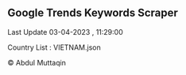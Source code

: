 

## Google Trends Keywords Scraper 
 
Last Update 03-04-2023 , 11:29:00

Country List :
VIETNAM.json



© Abdul Muttaqin 
